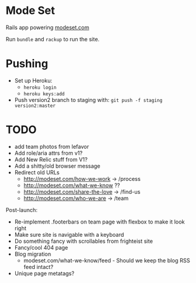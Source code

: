 Mode Set
========

Rails app powering [modeset.com](http://www.modeset.com/)

Run `bundle` and `rackup` to run the site.

Pushing
========

* Set up Heroku:
  * `heroku login`
  * `heroku keys:add`
* Push version2 branch to staging with: `git push -f staging version2:master`


TODO
========

* add team photos from lefavor
* Add role/aria attrs from v1?
* Add New Relic stuff from V1?
* Add a shitty/old browser message
* Redirect old URLs
  * http://modeset.com/how-we-work -> /process
  * http://modeset.com/what-we-know ??
  * http://modeset.com/share-the-love -> /find-us
  * http://modeset.com/who-we-are -> /team

Post-launch:

* Re-implement .footerbars on team page with flexbox to make it look right
* Make sure site is navigable with a keyboard
* Do something fancy with scrollables from frighteist site
* Fancy/cool 404 page
* Blog migration
  * modeset.com/what-we-know/feed - Should we keep the blog RSS feed intact?
* Unique page metatags?
